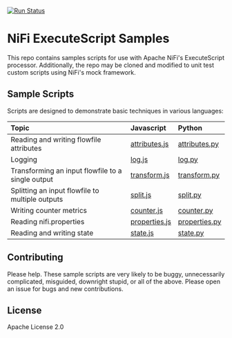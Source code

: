 [![Run Status](https://api.shippable.com/projects/57eb01226fb4bc0e008f0352/badge?branch=master)](https://app.shippable.com/projects/57eb01226fb4bc0e008f0352)

# NiFi ExecuteScript Samples
This repo contains samples scripts for use with Apache NiFi's ExecuteScript processor.
Additionally, the repo may be cloned and modified to unit test custom scripts using NiFi's mock framework.

## Sample Scripts
Scripts are designed to demonstrate basic techniques in various languages:

| Topic | Javascript | Python |
| :--- | :--- | :--- |
| Reading and writing flowfile attributes | [attributes.js](src/test/resources/javascript/attributes.js) | [attributes.py](src/test/resources/python/attributes.py) |
| Logging | [log.js](src/test/resources/javascript/log.js) | [log.py](src/test/resources/python/log.py) |
| Transforming an input flowfile to a single output | [transform.js](src/test/resources/javascript/transform.js) | [transform.py](src/test/resources/python/transform.py) |
| Splitting an input flowfile to multiple outputs | [split.js](src/test/resources/javascript/split.js) | [split.py](src/test/resources/python/split.py) |
| Writing counter metrics | [counter.js](src/test/resources/javascript/counter.js) | [counter.py](src/test/resources/python/counter.py) |
| Reading nifi.properties | [properties.js](src/test/resources/javascript/properties.js) | [properties.py](src/test/resources/python/properties.py) |
| Reading and writing state | [state.js](src/test/resources/javascript/state.js) | [state.py](src/test/resources/python/state.py) |

## Contributing
Please help.  These sample scripts are very likely to be buggy, unnecessarily complicated, misguided, downright stupid, or all of the above.
Please open an issue for bugs and new contributions.

## License
Apache License 2.0
